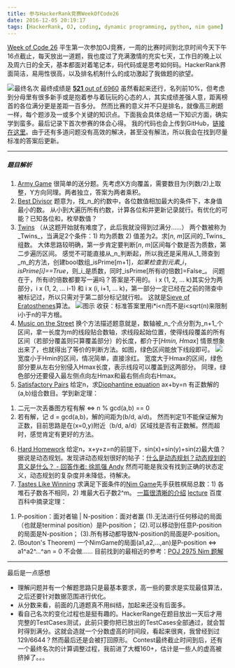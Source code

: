 ```yaml
---
title: 参与HackerRank竞赛WeekOfCode26
date: 2016-12-05 20:19:17
tags: [HackerRank, OJ, coding, dynamic programming, python, nim game]
---
```

[Week of Code 26](https://www.hackerrank.com/contests/w26/challenges) 平生第一次参加OJ竞赛，一周的比赛时间到北京时间今天下午16点截止，每天放出一道题，我也度过了充满激情的充实七天，工作日的晚上以及周六日的全天，基本都面对着笔记本，码代码或是思考如何码。HackerRank界面简洁，易用性很高，以及排名机制什么的成功激起了我做题的欲望。

![最终名次](https://github.com/veslam/ImagesForBlog/raw/master/res/20161205_01_HackerRankWeekOfCode26.png)
最终成绩是 [__521__ out of 6960](https://www.hackerrank.com/results/w26/veslam) 
虽然看起来还行，名列前10%，但考虑到分母里有很多新手或是抱着参与着玩玩的心态的人，其实成绩差强人意，距离榜首的各位满分更是差距一百多分。
然而比赛的意义并不只是排名，就像高三刷题一样，每个题涉及一或多个关键的知识点。下面我会具体总结一下知识方面，确实学到蛮多。最后记录下首次参赛的体会心得。
我的代码也会上传到GitHub，[链接在这里](https://github.com/veslam/HackerRankPython/tree/master/Contests/WeekOfCode26)。由于还有多道问题没有高效的解决，甚至没有解法，所以我会在找到尽量标准的答案后更新。

---
##### 题目解析 #####
1. [Army Game](https://www.hackerrank.com/contests/w26/challenges/game-with-cells)
很简单的送分题。先考虑X方向覆盖，需要数目为(列数/2)上取整，Y方向同理。两者独立，答案为两者乘积。
2. [Best Divisor](https://www.hackerrank.com/contests/w26/challenges/best-divisor)
题意为，找_n_的约数中，各位数值相加最大的条件下，本身值最小的数。
从小到大遍历所有约数，计算各位和并更新记录就行。有优化的可能？已知各位和，枚举数值？
3. [Twins](https://www.hackerrank.com/contests/w26/challenges/twins) （从这题开始就有难度了，此后我就没得到过满分……）
两个数被称为_Twins_，当满足2个条件：1) 均为质数 2) 值差为2。求[_n_, _m_]区间的_Twins_组数。
大体思路较明确，第一步肯定要判断[_n_, _m_]区间每个数是否为质数，第二步遍历区间。
感觉不可能直接从_n_判断起，所以我还是采用从_1_筛查到_m_的方法，创建bool数组_isPrime[m+1]_，如果检查到元素_i_，_isPrime[i]==True_，则_i_是质数，同时_isPrime[所有i的倍数]=False_。
问题在于，所有i的倍数都要写一遍吗？答案是不用的。
i x (1, 2, ... k)其实分为两部分，i x (1, 2, ... i-1) 和 i x (i, i+1, ... k)，第一部分一定已经在之前的筛查中被标记过，所以只需对于第二部分标记就行啦。
这就是[Sieve of Eratosthenes](https://en.wikipedia.org/wiki/Sieve_of_Eratosthenes)算法。
![图示](https://github.com/veslam/ImagesForBlog/raw/master/res/20161205_02_Sieve_of_Eratosthenes_animation.gif)
收获：标准答案里用i*i<n而不是i<sqrt(n)来限制i小于n的平方根。
4. [Music on the Street](https://www.hackerrank.com/contests/w26/challenges/street-parade-1)
换个方法描述题意就是，数轴被_n_个点分割为_n+1_个区间，拿一长度为m的线段贴合数轴，求线段起始位置，使得线段覆盖的所有区间（若部分覆盖则只算覆盖部分）的长度，都介于[_Hmin, Hmax_]
情景想象出来了，也就得出了等价的判断方法。如图，绿色区间能放下线段即可。
![](https://github.com/veslam/ImagesForBlog/raw/master/res/20161205_03_MusicStreet.png)
宽度小于Hmin的区间，情况简单，直接涂红。
宽度大于Hmax的区间，绿色部分要从左右分别侵入Hmax长度，表示线段可以覆盖到这两部分。
同理，绿色部分还要侵入最左侧点向左Hmax和最右侧点向右Hmax。
5. [Satisfactory Pairs](https://www.hackerrank.com/contests/w26/challenges/pairs-again)
给定n，求[Diophantine equation](https://en.wikipedia.org/wiki/Diophantine_equation) ax+by=n 有正数解的(a,b)组合数目。学到新定理：
1) 二元一次丢番图方程有解 <=> n % gcd(a,b) == 0
2) 若有解，记 d = gcd(a,b)，解的间距为(b/d, a/d)。
然而判定1)不能保证解为正数，目前思路是在(x=0,y)附近（b/d, a/d）区域找是否有正数解。然而超时，感觉肯定有更好的方法。
6. [Hard Homework](https://www.hackerrank.com/contests/w26/challenges/hard-homework)
给定n，x+y+z=n的前提下，sin(x)+sin(y)+sin(z)最大值？
据说是动态规划。发现讲动态规划很好的帖子：[什么是动态规划？动态规划的意义是什么？ - 回答作者: 徐凯强 Andy](http://zhihu.com/question/23995189/answer/35324479)
然而可能是我没有找到正确的状态定义，动态规划的复杂度并未降低，待解决。
7. [Tastes Like Winning](https://www.hackerrank.com/contests/w26/challenges/taste-of-win)
求满足下面条件的[Nim Game](https://en.wikipedia.org/wiki/Nim)先手获胜棋局总数：1) 各堆石子数各不相同，2) 堆最大石子数2^m。
[一篇很清晰的介绍](https://www.zhihu.com/question/29910524/answer/46075905) [lecture](https://www.mathcamp.org/gettoknowmathcamp/academics/archives/Alfonso-CGT-lectures.pdf) 百度百科中摘录定理：
1) P-position：面对者输 | N-position：面对者赢
(1).无法进行任何移动的局面（也就是terminal position）是P-position；
(2).可以移动到任意P-position的局面是N-position；
(3).所有移动都导致N-position的局面是P-position。
2) (Bouton's Theorem) 一个NimGame的局面(a1,a2,...,an)是P-position <=> a1^a2^...^an = 0
不会做…… 目前找到的最相近的参考：[POJ 2975 Nim 题解](http://www.hankcs.com/program/algorithm/poj-2975-nim.html)

---
最后是一点感想
+ 理解问题并有一个解题思路只是最基本要求，高一些的要求是实现最佳算法，之后还要针对数据范围进行优化。
+ 从分数来看，前面的几道题真不用纠结，加起来还没有后面多。
+ 看自己名次的变化过程也是挺有趣的。HackerRange在题目放出一天后才用完整的TestCases测试，此前只要你把已放出的TestCases全部通过，就会暂时得到满分。这就会造就一个分数虚高的时间段，看起来很爽，我曾经到过129/6644？然而最后还是会被打回原形。
Contest最终截止时间到后，还有一个最终名次的计算调整过程，我前进了大概160+，估计是一些人的虚高被挤掉了。。。

